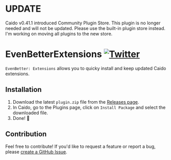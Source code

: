 # UPDATE
Caido v0.41.1 introduced Community Plugin Store. This plugin is no longer needed and will not be updated. Please use the built-in plugin store instead. I'm working on moving all plugins to the new store.

# EvenBetterExtensions [![Twitter](https://img.shields.io/twitter/url/https/twitter.com/cloudposse.svg?style=social&label=Follow%20me)](https://twitter.com/bebiksior)

`EvenBetter: Extensions` allows you to quicky install and keep updated Caido extensions.

## Installation
1. Download the latest `plugin.zip` file from the [Releases page](https://github.com/bebiksior/EvenBetterExtensions/releases).
2. In Caido, go to the Plugins page, click on `Install Package` and select the downloaded file.
3. Done! 🎉 

## Contribution
Feel free to contribute! If you'd like to request a feature or report a bug, please [create a GitHub Issue](https://github.com/bebiksior/EvenBetterExtensions/issues/new).